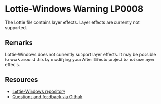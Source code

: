 ﻿[comment]: # (name:LayerEffectsIsNotSupported)
[comment]: # (text:{layer} has layer effects, which is not supported.)

# Lottie-Windows Warning LP0008

The Lottie file contains layer effects. Layer effects are currently not supported.

## Remarks
Lottie-Windows does not currently support layer effects. It may be possible to work around this by modifying your After Effects project to not use layer effects.

## Resources

* [Lottie-Windows repository](https://aka.ms/lottie)
* [Questions and feedback via Github](https://github.com/windows-toolkit/Lottie-Windows/issues)
